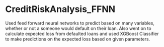 # CreditRiskAnalysis_FFNN
Used feed forward neural networks to predict based on many variables, whether or not a someone would default on their loan. Also went on to calculate expected loss from defaulted loans and used XGBoost Classifier to make predictions on the expected loss based on given parameters.
